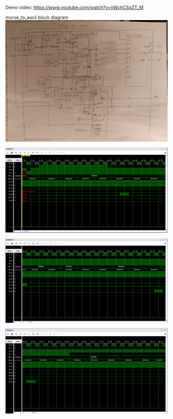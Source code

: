 Demo video: https://www.youtube.com/watch?v=nWchCSqZT_M

morse_to_ascii block diagram
![](Screenshots/block.jpg)

![](Screenshots/1.PNG)

![](Screenshots/2.PNG)

![](Screenshots/3.PNG)
